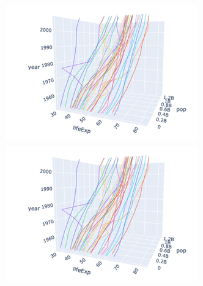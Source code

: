 ![Screenshot_1](https://github.com/asrnd12/Visualisasi_Data_Informasi/blob/main/Tugas%203/WhatsApp%20Image%202024-09-24%20at%2021.31.43%20(1).jpeg)


![Screenshot_1](https://github.com/asrnd12/Visualisasi_Data_Informasi/blob/main/Tugas%203/WhatsApp%20Image%202024-09-24%20at%2021.31.43%20(1).jpeg)
